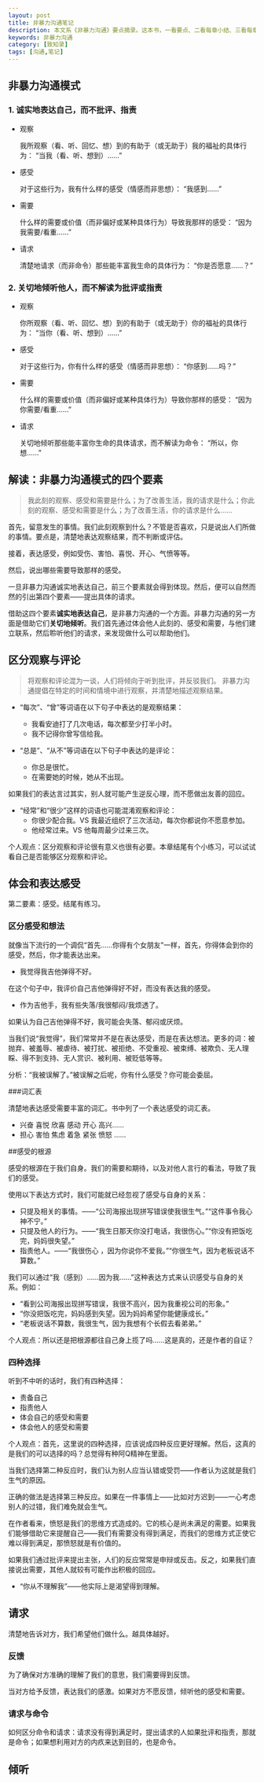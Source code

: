 ```yaml
---
layout: post
title: 非暴力沟通笔记
description: 本文系《非暴力沟通》要点摘录。这本书，一看要点、二看每章小结、三看每章练习。如果碰上作者举例，直接跳过，以免浪费时间。
keywords: 非暴力沟通 
category: [致知录]
tags: [沟通,笔记]
---
```


## 非暴力沟通模式

### 1. 诚实地表达自己，而不批评、指责

- 观察

	我所观察（看、听、回忆、想）到的有助于（或无助于）我的福祉的具体行为：
	“当我（看、听、想到）……”

- 感受

	对于这些行为，我有什么样的感受（情感而非思想）：
	“我感到……”

- 需要

	什么样的需要或价值（而非偏好或某种具体行为）导致我那样的感受：
	“因为我需要/看重……”

- 请求

	清楚地请求（而非命令）那些能丰富我生命的具体行为：
	“你是否愿意……？”	

### 2. 关切地倾听他人，而不解读为批评或指责

- 观察

	你所观察（看、听、回忆、想）到的有助于（或无助于）你的福祉的具体行为：
	“当你（看、听、想到）……”

- 感受

	对于这些行为，你有什么样的感受（情感而非思想）：
	“你感到……吗？”

- 需要

	什么样的需要或价值（而非偏好或某种具体行为）导致你那样的感受：
	“因为你需要/看重……”

- 请求

	关切地倾听那些能丰富你生命的具体请求，而不解读为命令：
	“所以，你想……”	

## 解读：非暴力沟通模式的四个要素

> 我此刻的观察、感受和需要是什么；为了改善生活，我的请求是什么；你此刻的观察、感受和需要是什么；为了改善生活，你的请求是什么……

首先，留意发生的事情。我们此刻观察到什么？不管是否喜欢，只是说出人们所做的事情。要点是，清楚地表达观察结果，而不判断或评估。

接着，表达感受，例如受伤、害怕、喜悦、开心、气愤等等。

然后，说出哪些需要导致那样的感受。

一旦非暴力沟通诚实地表达自己，前三个要素就会得到体现。然后，便可以自然而然的引出第四个要素——提出具体的请求。

借助这四个要素**诚实地表达自己**，是非暴力沟通的一个方面。非暴力沟通的另一方面是借助它们**关切地倾听**。我们首先通过体会他人此刻的、感受和需要，与他们建立联系，然后聆听他们的请求，来发现做什么可以帮助他们。

## 区分观察与评论

> 将观察和评论混为一谈，人们将倾向于听到批评，并反驳我们。
> 非暴力沟通提倡在特定的时间和情境中进行观察，并清楚地描述观察结果。

* “每次”、“曾”等词语在以下句子中表达的是观察结果：
	- 我看安迪打了几次电话，每次都至少打半小时。
	- 我不记得你曾写信给我。
    
* “总是”、“从不”等词语在以下句子中表达的是评论：
	- 你总是很忙。
	- 在需要她的时候，她从不出现。

如果我们的表达言过其实，别人就可能产生逆反心理，而不愿做出友善的回应。

* “经常”和“很少”这样的词语也可能混淆观察和评论：
	- 你很少配合我。VS 我最近组织了三次活动，每次你都说你不愿意参加。
	- 他经常过来。VS 他每周最少过来三次。

个人观点：区分观察和评论很有意义也很有必要。本章结尾有个小练习，可以试试看自己是否能够区分观察和评论。

## 体会和表达感受

第二要素：感受。结尾有练习。

### 区分感受和想法

就像当下流行的一个调侃“首先……你得有个女朋友”一样，首先，你得体会到你的感受，然后，你才能表达出来。

- 我觉得我吉他弹得不好。

在这个句子中，我评价自己吉他弹得好不好，而没有表达我的感受。

- 作为吉他手，我有些失落/我很郁闷/我烦透了。

如果认为自己吉他弹得不好，我可能会失落、郁闷或厌烦。

当我们说“我觉得”，我们常常并不是在表达感受，而是在表达想法。更多的词：被抛弃、被羞辱、被虐待、被打扰、被拒绝、不受重视、被束缚、被欺负、无人理睬、得不到支持、无人赏识、被利用、被贬低等等。

分析：“我被误解了。”被误解之后呢，你有什么感受？你可能会委屈。

###词汇表

清楚地表达感受需要丰富的词汇。书中列了一个表达感受的词汇表。

- 兴奋 喜悦 欣喜 感动 开心 高兴……
- 担心 害怕 焦虑 着急 紧张 愤怒 ……

##感受的根源 

感受的根源在于我们自身。我们的需要和期待，以及对他人言行的看法，导致了我们的感受。

使用以下表达方式时，我们可能就已经忽视了感受与自身的关系：

- 只提及相关的事情。——“公司海报出现拼写错误使我很生气。”“这件事令我心神不宁。”
- 只提及他人的行为。——“我生日那天你没打电话，我很伤心。”“你没有把饭吃完，妈妈很失望。”
- 指责他人。——“我很伤心 ，因为你说你不爱我。”“你很生气，因为老板说话不算数。”

我们可以通过“我（感到）……因为我……”这种表达方式来认识感受与自身的关系。例如：

- “看到公司海报出现拼写错误，我很不高兴，因为我重视公司的形象。”
- “你没把饭吃完，妈妈感到失望。因为妈妈希望你能健康成长。”
- “老板说话不算数，我很生气，因为我想有个长假去看弟弟。”

个人观点：所以还是把根源都往自己身上揽了吗……这是真的，还是作者的自证？

### 四种选择

听到不中听的话时，我们有四种选择：

- 责备自己
- 指责他人
- 体会自己的感受和需要
- 体会他人的感受和需要

个人观点：首先，这里说的四种选择，应该说成四种反应更好理解。然后，这真的是我们的可以选择的吗？总觉得有种阿Q精神在里面。

当我们选择第二种反应时，我们认为别人应当认错或受罚——作者认为这就是我们生气的原因。

正确的做法是选择第三种反应。如果在一件事情上——比如对方迟到——一心考虑别人的过错，我们难免就会生气。

在作者看来，愤怒是我们的思维方式造成的。它的核心是尚未满足的需要。如果我们能够借助它来提醒自己——我们有需要没有得到满足，而我们的思维方式正使它难以得到满足，那愤怒就是有价值的。

如果我们通过批评来提出主张，人们的反应常常是申辩或反击。反之，如果我们直接说出需要，其他人就较有可能作出积极的回应。
- “你从不理解我”——他实际上是渴望得到理解。

## 请求

清楚地告诉对方，我们希望他们做什么。越具体越好。

### 反馈

为了确保对方准确的理解了我们的意思，我们需要得到反馈。

当对方给予反馈，表达我们的感激。如果对方不愿反馈，倾听他的感受和需要。

### 请求与命令

如何区分命令和请求：请求没有得到满足时，提出请求的人如果批评和指责，那就是命令；如果想利用对方的内疚来达到目的，也是命令。

## 倾听

